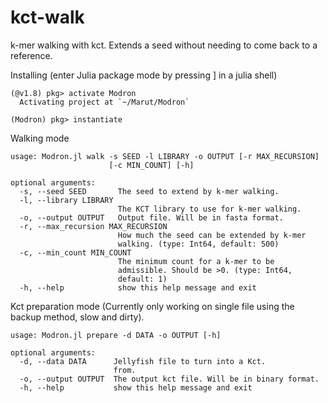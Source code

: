 # kct-walk
k-mer walking with kct. Extends a seed without needing to come back to a reference.

Installing (enter Julia package mode by pressing ] in a julia shell)
```
(@v1.8) pkg> activate Modron
  Activating project at `~/Marut/Modron`

(Modron) pkg> instantiate
```

Walking mode
```
usage: Modron.jl walk -s SEED -l LIBRARY -o OUTPUT [-r MAX_RECURSION]
                      [-c MIN_COUNT] [-h]

optional arguments:
  -s, --seed SEED       The seed to extend by k-mer walking.
  -l, --library LIBRARY
                        The KCT library to use for k-mer walking.
  -o, --output OUTPUT   Output file. Will be in fasta format.
  -r, --max_recursion MAX_RECURSION
                        How much the seed can be extended by k-mer
                        walking. (type: Int64, default: 500)
  -c, --min_count MIN_COUNT
                        The minimum count for a k-mer to be
                        admissible. Should be >0. (type: Int64,
                        default: 1)
  -h, --help            show this help message and exit
```

Kct preparation mode (Currently only working on single file using the backup method, slow and dirty).
```
usage: Modron.jl prepare -d DATA -o OUTPUT [-h]

optional arguments:
  -d, --data DATA      Jellyfish file to turn into a Kct.
                       from.
  -o, --output OUTPUT  The output kct file. Will be in binary format.
  -h, --help           show this help message and exit
```
